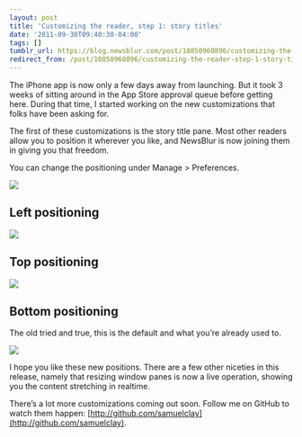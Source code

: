 ```yaml
---
layout: post
title: 'Customizing the reader, step 1: story titles'
date: '2011-09-30T09:40:30-04:00'
tags: []
tumblr_url: https://blog.newsblur.com/post/10850960896/customizing-the-reader-step-1-story-titles
redirect_from: /post/10850960896/customizing-the-reader-step-1-story-titles
---
```

The iPhone app is now only a few days away from launching. But it took 3 weeks of sitting around in the App Store approval queue before getting here. During that time, I started working on the new customizations that folks have been asking for.

The first of these customizations is the story title pane. Most other readers allow you to position it wherever you like, and NewsBlur is now joining them in giving you that freedom.

You can change the positioning under Manage \> Preferences.

![](http://cl.ly/AZwr/story_titles_pane_1.png)

## Left positioning

![](http://cl.ly/AYS0/story_titles_pane_2.png)

## Top positioning

![](http://cl.ly/AZ2J/story_titles_pane_3.png)

## Bottom positioning

The old tried and true, this is the default and what you’re already used to.

![](http://cl.ly/AZ3q/story_titles_pane_4.png)

I hope you like these new positions. There are a few other niceties in this release, namely that resizing window panes is now a live operation, showing you the content stretching in realtime.

There’s a lot more customizations coming out soon. Follow me on GitHub to watch them happen: [http://github.com/samuelclay](http://github.com/samuelclay).

